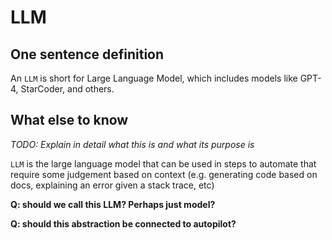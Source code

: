 # LLM

## One sentence definition

An `LLM` is short for Large Language Model, which includes models like GPT-4, StarCoder, and others.

## What else to know


*TODO: Explain in detail what this is and what its purpose is*

`LLM` is the large language model that can be used in steps to automate that require some judgement based on context (e.g. generating code based on docs, explaining an error given a stack trace, etc)

**Q: should we call this LLM? Perhaps just model?**

**Q: should this abstraction be connected to autopilot?**